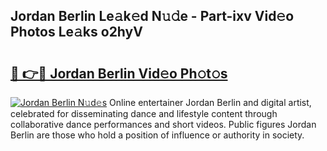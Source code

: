 ## Jordan Berlin Le𝚊k𝚎d N𝚞𝚍e - Part-ixv Vid𝚎o Photos Le𝚊ks o2hyV

# <h2><a href="http://fbbygy.evod.top/?m=Jordan+Berlin">🔗 👉🔴 Jordan Berlin Vid𝚎o Ph𝚘t𝚘s</a></h2>

[![Jordan Berlin N𝚞d𝚎s](https://i.imgur.com/8V9OHl7.gif)](http://fbbygy.evod.top/?m=Jordan+Berlin)
Online entertainer Jordan Berlin and digital artist, celebrated for disseminating dance and lifestyle content through collaborative dance performances and short videos. Public figures Jordan Berlin are those who hold a position of influence or authority in society. 
